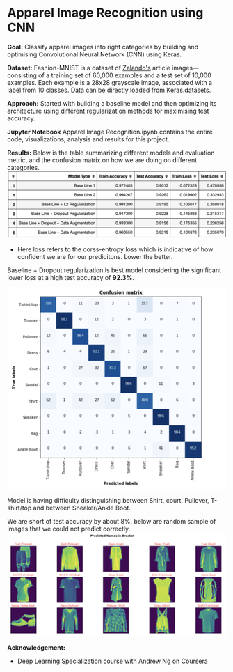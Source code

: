 # Apparel Image Recognition using CNN 

**Goal:** Classify apparel images into right categories by building and optimising Convolutional Neural Network (CNN) using Keras. 

**Dataset:** Fashion-MNIST is a dataset of [Zalando's](https://jobs.zalando.com/en/tech/) article images—consisting of a training set of 60,000 examples and a test set of 10,000 examples. 
Each example is a 28x28 grayscale image, associated with a label from 10 classes. Data can be directly loaded from Keras.datasets. 

**Approach:** Started with building a baseline model and then optimizing its architecture using different regularization methods for maximising test accuracy. 

**Jupyter Notebook** Apparel Image Recognition.ipynb contains the entire code, visualizations, analysis and results for this project.

**Results:** 
Below is the table summarizing different models and evaluation metric, and the confusion matrix on how we are doing on different categories. 
![Model Comparison](results.png)
* Here loss refers to the corss-entropy loss which is indicative of how confident we are for our predicitons. Lower the better. 

Baseline + Dropout regularization is best model considering the significant lower loss at a high test accuracy of **92.3%**.

![Confusion Matrix](confusion_matrix.png)

Model is having difficulty distinguishing between Shirt, court, Pullover, T-shirt/top and between Sneaker/Ankle Boot. 


We are short of test accuracy by about 8%, below are random sample of images that we could not predict correctly. 
![Sample Missclassified Images](Missclassified_images.png)





**Acknowledgement:** 
- Deep Learning Specialization course with Andrew Ng on Coursera
